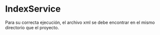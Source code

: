 # IndexService
Para su correcta ejecución, el archivo xml se debe encontrar en el mismo directorio que el proyecto.

